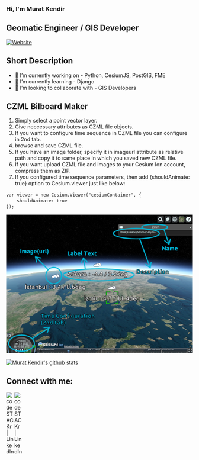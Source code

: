 ### Hi, I'm Murat Kendir
## Geomatic Engineer / GIS Developer
[![Website](https://img.shields.io/youtube/comments/-OQNriGf0PE?style=social)](https://www.youtube.com/watch?v=-OQNriGf0PE)
## Short Description
- 🔭 I’m currently working on - Python, CesiumJS, PostGIS, FME
- 🌱 I’m currently learning - Django
- 👯 I’m looking to collaborate with - GIS Developers

## CZML Bilboard Maker
1) Simply select a point vector layer.
2) Give neccessary attributes as CZML file objects.
3) If you want to configure time sequence in CZML file you can configure in 2nd tab.
4) browse and save CZML file.
5) If you have an image folder, specify it in imageurl attribute as relative path and copy it to same place in which you saved new CZML file.
6) If you want upload CZML file and images to your Cesium Ion account, compress them as ZIP.
7) If you configured time sequence parameters, then add {shouldAnimate: true} option to Cesium.viewer just like below:
```
var viewer = new Cesium.Viewer("cesiumContainer", {
    shouldAnimate: true
});
```
![Explanation of Attributes](/attributes_info.png)

<!-- Also feel free to update second URL to any URL -->
[![Murat Kendir's github stats](https://github-readme-stats.vercel.app/api?username=muratkendir&count_private=true&include_all_commits=true&theme=radical)](https://github.com/muratkendir)
## Connect with me:
<!--[<img align="left" alt="codeSTACKr.com" width="22px" src="https://raw.githubusercontent.com/iconic/open-iconic/master/svg/globe.svg" />][website]-->
<!--[<img align="left" alt="codeSTACKr | Twitter" width="22px" src="https://cdn.jsdelivr.net/npm/simple-icons@v3/icons/twitter.svg" />][twitter]-->
[<img align="left" alt="codeSTACKr | LinkedIn" width="22px" src="https://cdn.jsdelivr.net/npm/simple-icons@v3/icons/linkedin.svg" />][linkedin]
[<img align="left" alt="codeSTACKr | LinkedIn" width="22px" src="https://cdn.jsdelivr.net/npm/simple-icons@v3/icons/youtube.svg" />][youtube]
<br />
<!-- Optional if you have blogs -->
<!--## Latest blog posts:-->
<!-- BLOG-POST-LIST:START -->
<!-- BLOG-POST-LIST:END -->
<!-- This section you create this variables that are used above -->
<!--[website]: https://google.com-->
<!--[twitter]: https://twitter.com/indrajeet_nikam-->
[linkedin]: https://www.linkedin.com/in/murat-kendir-66a39731/
[youtube]: https://www.youtube.com/c/MURATKENDIR/videos

<!--created with help: https://fullyunderstood.com/how-to-create-beautiful-github-profile-readmemd/-->
